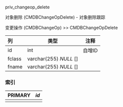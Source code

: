 priv_changeop_delete

对象删除 (CMDBChangeOpDelete) - 对象删除跟踪

变更操作 (CMDBChangeOp) >> CMDBChangeOpDelete

| 列     | 类型                   | 注释   |
| :----- | ---------------------- | ------ |
| id     | int                    | 自增ID |
| fclass | varchar(255) *NULL* [] |        |
| fname  | varchar(255) *NULL* [] |        |

### 索引

| PRIMARY | *id* |
| :------ | ---- |
|         |      |